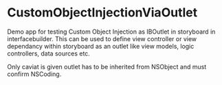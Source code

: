 # CustomObjectInjectionViaOutlet
Demo app for testing Custom Object Injection as IBOutlet in storyboard in interfacebuilder.
This can be used to define view controller or view dependancy within storyboard as an outlet like view models, logic controllers, data sources etc.

Only caviat is given outlet has to be inherited from NSObject and must confirm NSCoding.
